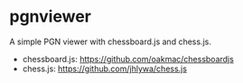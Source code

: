 pgnviewer
=========

A simple PGN viewer with chessboard.js and chess.js.

* chessboard.js: https://github.com/oakmac/chessboardjs
* chess.js: https://github.com/jhlywa/chess.js
